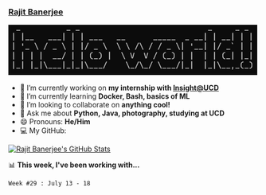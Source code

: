 ### [Rajit Banerjee](https://rajitbanerjee.github.io)
<img src="./resources/hello-world.jpg" width=500> 

- 🔭 I’m currently working on **my internship with [Insight@UCD](https://www.insight-centre.org/)**
- 🌱 I’m currently learning **Docker, Bash, basics of ML**
- 👯 I’m looking to collaborate on **anything cool!**
- 💬 Ask me about **Python, Java, photography, studying at UCD** 
- 😄 Pronouns: **He/Him**
- 💻 My GitHub:  

[![Rajit Banerjee's GitHub Stats](https://github-readme-stats.vercel.app/api?username=rajitbanerjee&hide_title=true&show_icons=true&title_color=fff&icon_color=f39c19&text_color=9f9f9f&bg_color=151515)](https://github.com/rajitbanerjee)

📊 **This week, I've been working with...**
<!--START_SECTION:waka-->
```text
Week #29 : July 13 - 18


```
<!--END_SECTION:waka-->
